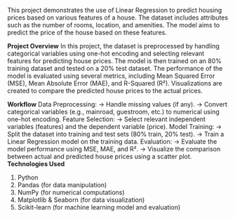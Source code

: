 This project demonstrates the use of Linear Regression to predict housing prices based on various features of a house. The dataset includes attributes such as the number of rooms, location, and amenities. The model aims to predict the price of the house based on these features.

**Project Overview**
In this project, the dataset is preprocessed by handling categorical variables using one-hot encoding and selecting relevant features for predicting house prices. The model is then trained on an 80% training dataset and tested on a 20% test dataset. The performance of the model is evaluated using several metrics, including Mean Squared Error (MSE), Mean Absolute Error (MAE), and R-Squared (R²). Visualizations are created to compare the predicted house prices to the actual prices.

**Workflow**
Data Preprocessing:
-> Handle missing values (if any).
-> Convert categorical variables (e.g., mainroad, guestroom, etc.) to numerical using one-hot encoding.
Feature Selection:
-> Select relevant independent variables (features) and the dependent variable (price).
Model Training:
-> Split the dataset into training and test sets (80% train, 20% test).
-> Train a Linear Regression model on the training data.
Evaluation:
-> Evaluate the model performance using MSE, MAE, and R².
-> Visualize the comparison between actual and predicted house prices using a scatter plot.
**Technologies Used**
1. Python
2. Pandas (for data manipulation)
3. NumPy (for numerical computations)
4. Matplotlib & Seaborn (for data visualization)
5. Scikit-learn (for machine learning model and evaluation)
